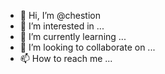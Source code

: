 - 👋 Hi, I’m @chestion
- 👀 I’m interested in ...
- 🌱 I’m currently learning ...
- 💞️ I’m looking to collaborate on ...
- 📫 How to reach me ...

<!---
chestion/chestion is a ✨ special ✨ repository because its `README.md` (this file) appears on your GitHub profile.
You can click the Preview link to take a look at your changes.
--->
